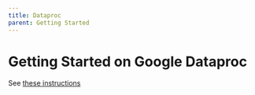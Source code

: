 ```yaml
---
title: Dataproc
parent: Getting Started
---
```

# Getting Started on Google Dataproc

See [these instructions](https://github.com/NVIDIA/spark-rapids-ml/blob/main/notebooks/dataproc/README.md)

